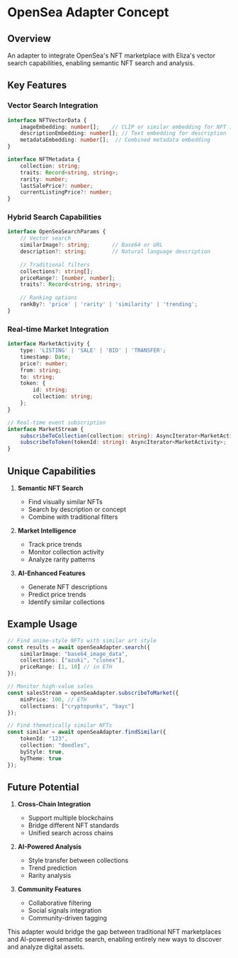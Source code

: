 # OpenSea Adapter Concept

## Overview
An adapter to integrate OpenSea's NFT marketplace with Eliza's vector search capabilities, enabling semantic NFT search and analysis.

## Key Features

### Vector Search Integration
```typescript
interface NFTVectorData {
    imageEmbedding: number[];    // CLIP or similar embedding for NFT image
    descriptionEmbedding: number[]; // Text embedding for description
    metadataEmbedding: number[];  // Combined metadata embedding
}

interface NFTMetadata {
    collection: string;
    traits: Record<string, string>;
    rarity: number;
    lastSalePrice?: number;
    currentListingPrice?: number;
}
```

### Hybrid Search Capabilities
```typescript
interface OpenSeaSearchParams {
    // Vector search
    similarImage?: string;       // Base64 or URL
    description?: string;        // Natural language description
    
    // Traditional filters
    collections?: string[];
    priceRange?: [number, number];
    traits?: Record<string, string>;
    
    // Ranking options
    rankBy?: 'price' | 'rarity' | 'similarity' | 'trending';
}
```

### Real-time Market Integration
```typescript
interface MarketActivity {
    type: 'LISTING' | 'SALE' | 'BID' | 'TRANSFER';
    timestamp: Date;
    price?: number;
    from: string;
    to: string;
    token: {
        id: string;
        collection: string;
    };
}

// Real-time event subscription
interface MarketStream {
    subscribeToCollection(collection: string): AsyncIterator<MarketActivity>;
    subscribeToToken(tokenId: string): AsyncIterator<MarketActivity>;
}
```

## Unique Capabilities

1. **Semantic NFT Search**
   - Find visually similar NFTs
   - Search by description or concept
   - Combine with traditional filters

2. **Market Intelligence**
   - Track price trends
   - Monitor collection activity
   - Analyze rarity patterns

3. **AI-Enhanced Features**
   - Generate NFT descriptions
   - Predict price trends
   - Identify similar collections

## Example Usage

```typescript
// Find anime-style NFTs with similar art style
const results = await openSeaAdapter.search({
    similarImage: "base64_image_data",
    collections: ["azuki", "clonex"],
    priceRange: [1, 10] // in ETH
});

// Monitor high-value sales
const salesStream = openSeaAdapter.subscribeToMarket({
    minPrice: 100, // ETH
    collections: ["cryptopunks", "bayc"]
});

// Find thematically similar NFTs
const similar = await openSeaAdapter.findSimilar({
    tokenId: "123",
    collection: "doodles",
    byStyle: true,
    byTheme: true
});
```

## Future Potential

1. **Cross-Chain Integration**
   - Support multiple blockchains
   - Bridge different NFT standards
   - Unified search across chains

2. **AI-Powered Analysis**
   - Style transfer between collections
   - Trend prediction
   - Rarity analysis

3. **Community Features**
   - Collaborative filtering
   - Social signals integration
   - Community-driven tagging

This adapter would bridge the gap between traditional NFT marketplaces and AI-powered semantic search, enabling entirely new ways to discover and analyze digital assets.
